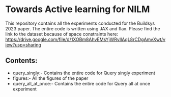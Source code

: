 # Towards Active learning for NILM
This repository contains all the experiments conducted for the Buildsys 2023 paper. The entire code is written using JAX and flax.
Please find the link to the dataset because of space constraints here: https://drive.google.com/file/d/1XOBm8AhvEMsYjWRvIlAqL8rCDgAmvXwt/view?usp=sharing
## Contents: 

- query_singly:- Contains the entire code for Query singly experiment
- figures:- All the figures of the paper
- query_all_at_once:- Contains the entire code for Query all at once experiment
